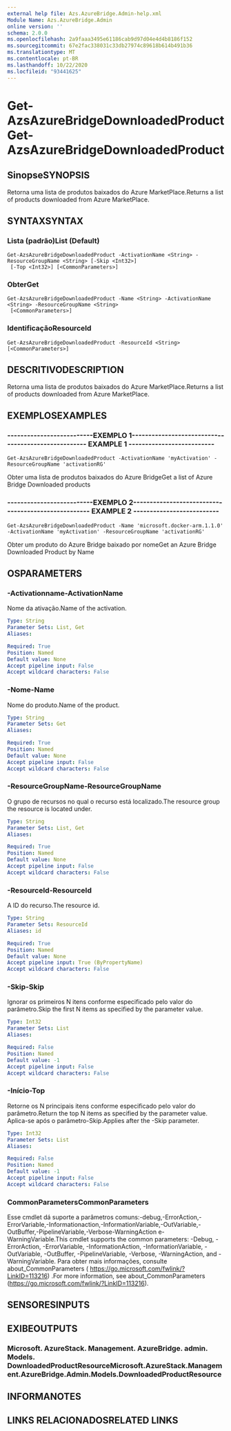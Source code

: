 ```yaml
---
external help file: Azs.AzureBridge.Admin-help.xml
Module Name: Azs.AzureBridge.Admin
online version: ''
schema: 2.0.0
ms.openlocfilehash: 2a9faaa3495e61186cab9d97d04e4d4b8186f152
ms.sourcegitcommit: 67e2fac338031c33db27974c89618b614b491b36
ms.translationtype: MT
ms.contentlocale: pt-BR
ms.lasthandoff: 10/22/2020
ms.locfileid: "93441625"
---
```

# <span data-ttu-id="093e6-101">Get-AzsAzureBridgeDownloadedProduct</span><span class="sxs-lookup"><span data-stu-id="093e6-101">Get-AzsAzureBridgeDownloadedProduct</span></span>

## <span data-ttu-id="093e6-102">Sinopse</span><span class="sxs-lookup"><span data-stu-id="093e6-102">SYNOPSIS</span></span>
<span data-ttu-id="093e6-103">Retorna uma lista de produtos baixados do Azure MarketPlace.</span><span class="sxs-lookup"><span data-stu-id="093e6-103">Returns a list of products downloaded from Azure MarketPlace.</span></span>

## <span data-ttu-id="093e6-104">SYNTAX</span><span class="sxs-lookup"><span data-stu-id="093e6-104">SYNTAX</span></span>

### <span data-ttu-id="093e6-105">Lista (padrão)</span><span class="sxs-lookup"><span data-stu-id="093e6-105">List (Default)</span></span>
```
Get-AzsAzureBridgeDownloadedProduct -ActivationName <String> -ResourceGroupName <String> [-Skip <Int32>]
 [-Top <Int32>] [<CommonParameters>]
```

### <span data-ttu-id="093e6-106">Obter</span><span class="sxs-lookup"><span data-stu-id="093e6-106">Get</span></span>
```
Get-AzsAzureBridgeDownloadedProduct -Name <String> -ActivationName <String> -ResourceGroupName <String>
 [<CommonParameters>]
```

### <span data-ttu-id="093e6-107">Identificação</span><span class="sxs-lookup"><span data-stu-id="093e6-107">ResourceId</span></span>
```
Get-AzsAzureBridgeDownloadedProduct -ResourceId <String> [<CommonParameters>]
```

## <span data-ttu-id="093e6-108">DESCRITIVO</span><span class="sxs-lookup"><span data-stu-id="093e6-108">DESCRIPTION</span></span>
<span data-ttu-id="093e6-109">Retorna uma lista de produtos baixados do Azure MarketPlace.</span><span class="sxs-lookup"><span data-stu-id="093e6-109">Returns a list of products downloaded from Azure MarketPlace.</span></span>

## <span data-ttu-id="093e6-110">EXEMPLOS</span><span class="sxs-lookup"><span data-stu-id="093e6-110">EXAMPLES</span></span>

### <span data-ttu-id="093e6-111">--------------------------EXEMPLO 1--------------------------</span><span class="sxs-lookup"><span data-stu-id="093e6-111">-------------------------- EXAMPLE 1 --------------------------</span></span>
```
Get-AzsAzureBridgeDownloadedProduct -ActivationName 'myActivation' -ResourceGroupName 'activationRG'
```

<span data-ttu-id="093e6-112">Obter uma lista de produtos baixados do Azure Bridge</span><span class="sxs-lookup"><span data-stu-id="093e6-112">Get a list of Azure Bridge Downloaded products</span></span>

### <span data-ttu-id="093e6-113">--------------------------EXEMPLO 2--------------------------</span><span class="sxs-lookup"><span data-stu-id="093e6-113">-------------------------- EXAMPLE 2 --------------------------</span></span>
```
Get-AzsAzureBridgeDownloadedProduct -Name 'microsoft.docker-arm.1.1.0' -ActivationName 'myActivation' -ResourceGroupName 'activationRG'
```

<span data-ttu-id="093e6-114">Obter um produto do Azure Bridge baixado por nome</span><span class="sxs-lookup"><span data-stu-id="093e6-114">Get an Azure Bridge Downloaded Product by Name</span></span>

## <span data-ttu-id="093e6-115">OS</span><span class="sxs-lookup"><span data-stu-id="093e6-115">PARAMETERS</span></span>

### <span data-ttu-id="093e6-116">-Activationname</span><span class="sxs-lookup"><span data-stu-id="093e6-116">-ActivationName</span></span>
<span data-ttu-id="093e6-117">Nome da ativação.</span><span class="sxs-lookup"><span data-stu-id="093e6-117">Name of the activation.</span></span>

```yaml
Type: String
Parameter Sets: List, Get
Aliases: 

Required: True
Position: Named
Default value: None
Accept pipeline input: False
Accept wildcard characters: False
```

### <span data-ttu-id="093e6-118">-Nome</span><span class="sxs-lookup"><span data-stu-id="093e6-118">-Name</span></span>
<span data-ttu-id="093e6-119">Nome do produto.</span><span class="sxs-lookup"><span data-stu-id="093e6-119">Name of the product.</span></span>

```yaml
Type: String
Parameter Sets: Get
Aliases: 

Required: True
Position: Named
Default value: None
Accept pipeline input: False
Accept wildcard characters: False
```

### <span data-ttu-id="093e6-120">-ResourceGroupName</span><span class="sxs-lookup"><span data-stu-id="093e6-120">-ResourceGroupName</span></span>
<span data-ttu-id="093e6-121">O grupo de recursos no qual o recurso está localizado.</span><span class="sxs-lookup"><span data-stu-id="093e6-121">The resource group the resource is located under.</span></span>

```yaml
Type: String
Parameter Sets: List, Get
Aliases: 

Required: True
Position: Named
Default value: None
Accept pipeline input: False
Accept wildcard characters: False
```

### <span data-ttu-id="093e6-122">-ResourceId</span><span class="sxs-lookup"><span data-stu-id="093e6-122">-ResourceId</span></span>
<span data-ttu-id="093e6-123">A ID do recurso.</span><span class="sxs-lookup"><span data-stu-id="093e6-123">The resource id.</span></span>

```yaml
Type: String
Parameter Sets: ResourceId
Aliases: id

Required: True
Position: Named
Default value: None
Accept pipeline input: True (ByPropertyName)
Accept wildcard characters: False
```

### <span data-ttu-id="093e6-124">-Skip</span><span class="sxs-lookup"><span data-stu-id="093e6-124">-Skip</span></span>
<span data-ttu-id="093e6-125">Ignorar os primeiros N itens conforme especificado pelo valor do parâmetro.</span><span class="sxs-lookup"><span data-stu-id="093e6-125">Skip the first N items as specified by the parameter value.</span></span>

```yaml
Type: Int32
Parameter Sets: List
Aliases: 

Required: False
Position: Named
Default value: -1
Accept pipeline input: False
Accept wildcard characters: False
```

### <span data-ttu-id="093e6-126">-Início</span><span class="sxs-lookup"><span data-stu-id="093e6-126">-Top</span></span>
<span data-ttu-id="093e6-127">Retorne os N principais itens conforme especificado pelo valor do parâmetro.</span><span class="sxs-lookup"><span data-stu-id="093e6-127">Return the top N items as specified by the parameter value.</span></span>
<span data-ttu-id="093e6-128">Aplica-se após o parâmetro-Skip.</span><span class="sxs-lookup"><span data-stu-id="093e6-128">Applies after the -Skip parameter.</span></span>

```yaml
Type: Int32
Parameter Sets: List
Aliases: 

Required: False
Position: Named
Default value: -1
Accept pipeline input: False
Accept wildcard characters: False
```

### <span data-ttu-id="093e6-129">CommonParameters</span><span class="sxs-lookup"><span data-stu-id="093e6-129">CommonParameters</span></span>
<span data-ttu-id="093e6-130">Esse cmdlet dá suporte a parâmetros comuns:-debug,-ErrorAction,-ErrorVariable,-Informationaction,-InformationVariable,-OutVariable,-OutBuffer,-PipelineVariable,-Verbose-WarningAction e-WarningVariable.</span><span class="sxs-lookup"><span data-stu-id="093e6-130">This cmdlet supports the common parameters: -Debug, -ErrorAction, -ErrorVariable, -InformationAction, -InformationVariable, -OutVariable, -OutBuffer, -PipelineVariable, -Verbose, -WarningAction, and -WarningVariable.</span></span> <span data-ttu-id="093e6-131">Para obter mais informações, consulte about_CommonParameters ( https://go.microsoft.com/fwlink/?LinkID=113216) .</span><span class="sxs-lookup"><span data-stu-id="093e6-131">For more information, see about_CommonParameters (https://go.microsoft.com/fwlink/?LinkID=113216).</span></span>

## <span data-ttu-id="093e6-132">SENSORES</span><span class="sxs-lookup"><span data-stu-id="093e6-132">INPUTS</span></span>

## <span data-ttu-id="093e6-133">EXIBE</span><span class="sxs-lookup"><span data-stu-id="093e6-133">OUTPUTS</span></span>

### <span data-ttu-id="093e6-134">Microsoft. AzureStack. Management. AzureBridge. admin. Models. DownloadedProductResource</span><span class="sxs-lookup"><span data-stu-id="093e6-134">Microsoft.AzureStack.Management.AzureBridge.Admin.Models.DownloadedProductResource</span></span>

## <span data-ttu-id="093e6-135">INFORMA</span><span class="sxs-lookup"><span data-stu-id="093e6-135">NOTES</span></span>

## <span data-ttu-id="093e6-136">LINKS RELACIONADOS</span><span class="sxs-lookup"><span data-stu-id="093e6-136">RELATED LINKS</span></span>

